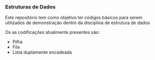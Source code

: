### Estruturas de Dados
Este repositório tem como objetivo ter códigos básicos para serem utilizados de demonstração dentro da disciplina de estrutura de dados

Os as codificações atualmente presentes são: 

- Pilha
- Fila
- Lista duplamente encadeada